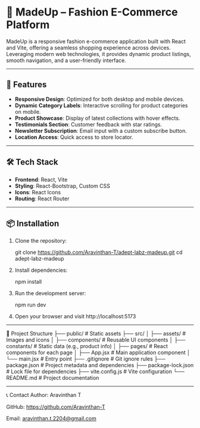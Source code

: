 # 🧵 MadeUp – Fashion E-Commerce Platform

MadeUp is a responsive fashion e-commerce application built with React and Vite, offering a seamless shopping experience across devices. Leveraging modern web technologies, it provides dynamic product listings, smooth navigation, and a user-friendly interface.

---

## 🚀 Features

- **Responsive Design**: Optimized for both desktop and mobile devices.
- **Dynamic Category Labels**: Interactive scrolling for product categories on mobile.
- **Product Showcase**: Display of latest collections with hover effects.
- **Testimonials Section**: Customer feedback with star ratings.
- **Newsletter Subscription**: Email input with a custom subscribe button.
- **Location Access**: Quick access to store locator.

---

## 🛠️ Tech Stack

- **Frontend**: React, Vite
- **Styling**: React-Bootstrap, Custom CSS
- **Icons**: React Icons
- **Routing**: React Router

---

## 📦 Installation

1. Clone the repository:

   git clone https://github.com/Aravinthan-T/adept-labz-madeup.git
   cd adept-labz-madeup

2. Install dependencies:

   npm install

3. Run the development server:

   npm run dev

4. Open your browser and visit http://localhost:5173

---

📁 Project Structure
├── public/ # Static assets
├── src/
│ ├── assets/ # Images and icons
│ ├── components/ # Reusable UI components
│ ├── constants/ # Static data (e.g., product info)
│ ├── pages/ # React components for each page
│ ├── App.jsx # Main application component
│ └── main.jsx # Entry point
├── .gitignore # Git ignore rules
├── package.json # Project metadata and dependencies
├── package-lock.json # Lock file for dependencies
├── vite.config.js # Vite configuration
└── README.md # Project documentation

---

📞 Contact
Author: Aravinthan T

GitHub: https://github.com/Aravinthan-T

Email: aravinthan.t.2204@gmail.com

